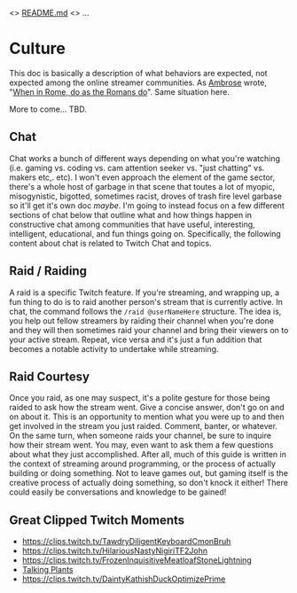 <> [README.md](README.md) <> ...

# Culture

This doc is basically a description of what behaviors are expected, not expected among the online streamer communities. As [Ambrose](https://en.wikipedia.org/wiki/Ambrose) wrote, "[When in Rome, do as the Romans do](https://en.wikipedia.org/wiki/When_in_Rome,_do_as_the_Romans_do)". Same situation here.

More to come... TBD.

## Chat

Chat works a bunch of different ways depending on what you're watching (i.e. gaming vs. coding vs. cam attention seeker vs. "just chatting" vs. makers etc,. etc). I won't even approach the element of the game sector, there's a whole host of garbage in that scene that toutes a lot of myopic, misogynistic, bigotted, sometimes racist, droves of trash fire level garbase so it'll get it's own doc *maybe*. I'm going to instead focus on a few different sections of chat below that outline what and how things happen in constructive chat among communities that have useful, interesting, intelligent, educational, and fun things going on. Specifically, the following content about chat is related to Twitch Chat and topics.

## Raid / Raiding

A raid is a specific Twitch feature. If you're streaming, and wrapping up, a fun thing to do is to raid another person's stream that is currently active. In chat, the command follows the `/raid @userNameHere` structure. The idea is, you help out fellow streamers by raiding their channel when you're done and they will then sometimes raid your channel and bring their viewers on to your active stream. Repeat, vice versa and it's just a fun addition that becomes a notable activity to undertake while streaming.

## Raid Courtesy

Once you raid, as one may suspect, it's a polite gesture for those being raided to ask how the stream went. Give a concise answer, don't go on and on about it. This is an opportunity to mention what you were up to and then get involved in the stream you just raided. Comment, banter, or whatever. On the same turn, when someone raids your channel, be sure to inquire how their stream went. You may, even want to ask them a few questions about what they just accomplished. After all, much of this guide is written in the context of streaming around programming, or the process of actually building or doing something. Not to leave games out, but gaming itself is the creative process of actually doing something, so don't knock it either! There could easily be conversations and knowledge to be gained!

## Great Clipped Twitch Moments

* https://clips.twitch.tv/TawdryDiligentKeyboardCmonBruh
* https://clips.twitch.tv/HilariousNastyNigiriTF2John
* https://clips.twitch.tv/FrozenInquisitiveMeatloafStoneLightning
* [Talking Plants](https://clips.twitch.tv/RealAdorableDoveDansGame)
* https://clips.twitch.tv/DaintyKathishDuckOptimizePrime
